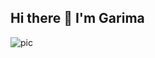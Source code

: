 ## Hi there 👋 I'm Garima

![pic](https://github.com/user-attachments/assets/4e3977cc-e248-473c-9f44-842d0474432b)


<!--
**GarimaC-git/GarimaC-git** is a ✨ _special_ ✨ repository because its `README.md` (this file) appears on your GitHub profile.

Here are some ideas to get you started:

- 🔭 I’m currently working on ...
- 🌱 I’m currently learning ...
- 👯 I’m looking to collaborate on ...
- 🤔 I’m looking for help with ...
- 💬 Ask me about ...
- 📫 How to reach me: ...
- 😄 Pronouns: ...
- ⚡ Fun fact: ...
-->
